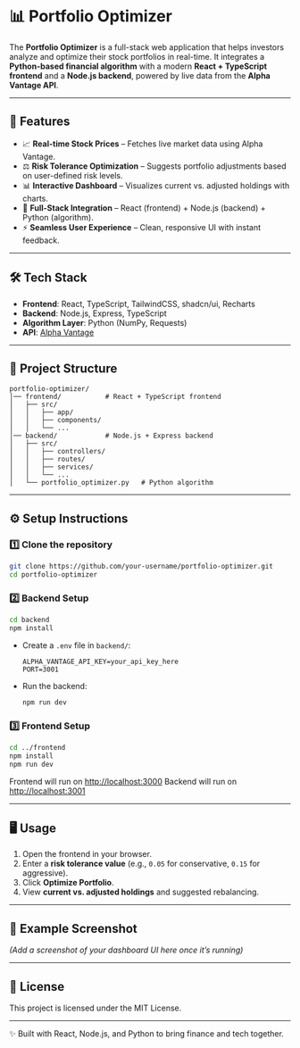 # 📊 Portfolio Optimizer

The **Portfolio Optimizer** is a full-stack web application that helps investors analyze and optimize their stock portfolios in real-time. It integrates a **Python-based financial algorithm** with a modern **React + TypeScript frontend** and a **Node.js backend**, powered by live data from the **Alpha Vantage API**.

---

## 🚀 Features

* 📈 **Real-time Stock Prices** – Fetches live market data using Alpha Vantage.
* ⚖️ **Risk Tolerance Optimization** – Suggests portfolio adjustments based on user-defined risk levels.
* 📊 **Interactive Dashboard** – Visualizes current vs. adjusted holdings with charts.
* 🔄 **Full-Stack Integration** – React (frontend) + Node.js (backend) + Python (algorithm).
* ⚡ **Seamless User Experience** – Clean, responsive UI with instant feedback.

---

## 🛠️ Tech Stack

* **Frontend**: React, TypeScript, TailwindCSS, shadcn/ui, Recharts
* **Backend**: Node.js, Express, TypeScript
* **Algorithm Layer**: Python (NumPy, Requests)
* **API**: [Alpha Vantage](https://www.alphavantage.co/)

---

## 📂 Project Structure

```
portfolio-optimizer/
│── frontend/           # React + TypeScript frontend
│   ├── src/
│   │   ├── app/
│   │   ├── components/
│   │   └── ...
│── backend/            # Node.js + Express backend
│   ├── src/
│   │   ├── controllers/
│   │   ├── routes/
│   │   ├── services/
│   │   └── ...
│   └── portfolio_optimizer.py   # Python algorithm
```

---

## ⚙️ Setup Instructions

### 1️⃣ Clone the repository

```bash
git clone https://github.com/your-username/portfolio-optimizer.git
cd portfolio-optimizer
```

### 2️⃣ Backend Setup

```bash
cd backend
npm install
```

* Create a `.env` file in `backend/`:

  ```env
  ALPHA_VANTAGE_API_KEY=your_api_key_here
  PORT=3001
  ```

* Run the backend:

  ```bash
  npm run dev
  ```

### 3️⃣ Frontend Setup

```bash
cd ../frontend
npm install
npm run dev
```

Frontend will run on [http://localhost:3000](http://localhost:3000)
Backend will run on [http://localhost:3001](http://localhost:3001)

---

## 🖥️ Usage

1. Open the frontend in your browser.
2. Enter a **risk tolerance value** (e.g., `0.05` for conservative, `0.15` for aggressive).
3. Click **Optimize Portfolio**.
4. View **current vs. adjusted holdings** and suggested rebalancing.

---

## 📌 Example Screenshot

*(Add a screenshot of your dashboard UI here once it’s running)*

---

## 📜 License

This project is licensed under the MIT License.

---

✨ Built with React, Node.js, and Python to bring finance and tech together.
